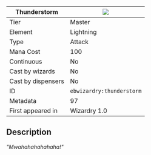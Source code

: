 | Thunderstorm |![](https://github.com/Electroblob77/Wizardry/blob/1.12.2/src/main/resources/assets/ebwizardry/textures/spells/thunderstorm.png)|
|---|---|
| Tier | Master |
| Element | Lightning |
| Type | Attack |
| Mana Cost | 100 |
| Continuous | No |
| Cast by wizards | No |
| Cast by dispensers | No |
| ID | `ebwizardry:thunderstorm` |
| Metadata | 97 |
| First appeared in | Wizardry 1.0 |
## Description
_"Mwahahahahahaha!"_